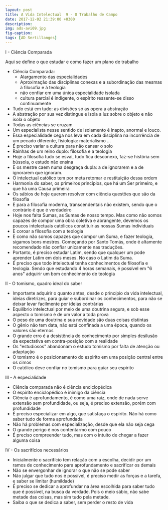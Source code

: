 ```yaml
---
layout: post
title: A Vida Intelectual  9 - O Trabalho de Campo
date: 2017-12-02 21:39:00 +0300
description: 
img: ads-avi09.jpg
fig-caption: 
tags: [AD Sertillanges]
---
```


I - Ciência Comparada

Aqui se define o que estudar e como fazer um plano de trabalho

* Ciência Comparada:
  * Alargamento das especialidades
  * Aproximação das disciplinas conexas e a subordinação das mesmas à filosofia e à teologia
  * não confiar em uma única especialidade isolada
  * cultura parcial é indigente, o espírito ressente-se disso continuamente
* Tudo está em tudo: as divisões só as opera a abstração
* A abstração por sua vez distingue e isola a luz sobre o objeto e não isola o objeto
* Todas as ciências se cruzam
* Um especialista nesse sentido de isolamento é inapto, anormal e louco.
* Essa especialidade cega nos leva em cada disciplina na incorrência de um pecado diferente, fisiologia: materialismo ... 
* É preciso variar a cultura para não cansar o solo
* Rainhas de um reino duplo: filosofia e a teologia
* Hoje a filosofia tudo se esvai, tudo fica desconexo, faz-se história sem bússola, o estudo não ensina
* E os mestre caem numa desgraça dupla: a de ignorarem e a de ignorarem que ignoram.
* O intelectual católico tem por meta retomar e restituição dessa ordem
* Harmonia do saber, os primeiros princípios, que há um Ser primeiro, e que há uma Causa primeira
* Os sábios de hoje querem resolver com ciência questões que são da filosofia
* E para a filosofia moderna, transcendentais não existem, sendo que o contrário é que é verdadeiro
* Hoje nos falta Sumas, as Sumas de nosso tempo. Mas como não somos capazes de compor uma obra coletiva e abrangente, devemos os poucos intelectuais católicos constituir as nossas Sumas individuais
* E coroar a filosofia com a teologia
* E como não somos capazes que compor um Suma, e fazer teologia, sigamos bons mestres. Começando por Santo Tomás, onde é altamente recomendado não confiar unicamente nas traduções. 
* Portanto, é preciso estudar Latim, sendo que qualquer um pode aprender Latim em dois meses. No caso o Latim da Suma.
* É preciso que todo intelectual tenha conhecimentos de filosofia e teologia. Sendo que estudando 4 horas semanais, é possível em "6 anos" adquirir um bom conhecimento de teologia

II - O tomismo, quadro ideal do saber

* Importante adquirir o quanto antes, desde o princípio da vida intelectual, ideias diretrizes, para guiar e subordinar os conhecimentos, para não se deixar levar facilmente por ideias contrárias
* Equilíbrio intelectual por meio de uma doutrina segura, e sob esse aspecto o tomismo é de um valor a toda prova
* O peso de uma doutrina e sua novidade são duas coisas distintas
* O gênio não tem data, não está confinada a uma época, quando os valores são eternos
* O grande erro é a desistência do conhecimento por simples desilusão da expectativa em contra-posição com a realidade
* Os "estudiosos" abandonam o estudo tomismo por falta de atenção ou adaptação
* O tomismo é o posicionamento do espirito em uma posição central entre os cimos
* O católico deve confiar no tomismo para guiar seu espirito

III - A especialidade

* Ciência comparada não é ciência enciclopédica
* O espirito enciclopédico é inimigo da ciência
* Ciência é aprofundamento, é como uma raiz, onde de nada serve extensão sem profundidade, ou seja, é preciso extensão, porém com profundidade
* É preciso especializar em algo, que satisfaça o espirito. Não há como saber tudo de forma aprofundada
* Não há problemas com especialização, desde que ela não seja cega
* O grande perigo é nos contentarmo com pouco
* É preciso compreender tudo, mas com o intuito de chegar a fazer alguma coisa

IV - Os sacrifícios necessários

* Inicialmente o sacrifício tem relação com a escolha, decidir por um ramos de conhecimento para aprofundamento e sacrificar os demais
* Não se envergonhar de ignorar o que não se pode saber
* Não julgar que tudo nos é possível, é preciso medir as forças e a tarefa, e saber se limitar (humildade)
* É preciso se dedicar a aprofundar na área escolhida para saber tudo que é possível, na busca da verdade. Pois o meio sábio, não sabe metade das coisas, mas sim tudo pela metade.
* Saiba o que se dedica a saber, sem perder o resto de vida
